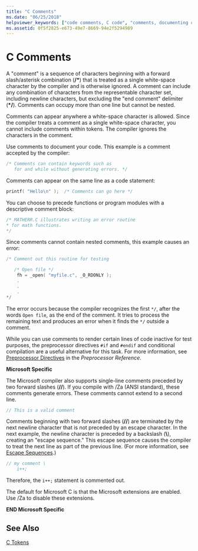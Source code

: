 ```yaml
---
title: "C Comments"
ms.date: "06/25/2018"
helpviewer_keywords: ["code comments, C code", "comments, documenting code", "comments, C code", "/* */ comment delimiters", "comments"]
ms.assetid: 0f5f2825-e673-49e7-8669-94e2f5294989
---
```

# C Comments

A "comment" is a sequence of characters beginning with a forward slash/asterisk combination (<strong>/\*</strong>) that is treated as a single white-space character by the compiler and is otherwise ignored. A comment can include any combination of characters from the representable character set, including newline characters, but excluding the "end comment" delimiter (<strong>\*/</strong>). Comments can occupy more than one line but cannot be nested.

Comments can appear anywhere a white-space character is allowed. Since the compiler treats a comment as a single white-space character, you cannot include comments within tokens. The compiler ignores the characters in the comment.

Use comments to document your code. This example is a comment accepted by the compiler:

```C
/* Comments can contain keywords such as
   for and while without generating errors. */
```

Comments can appear on the same line as a code statement:

```C
printf( "Hello\n" );  /* Comments can go here */
```

You can choose to precede functions or program modules with a descriptive comment block:

```C
/* MATHERR.C illustrates writing an error routine
* for math functions.
*/
```

Since comments cannot contain nested comments, this example causes an error:

```C
/* Comment out this routine for testing

   /* Open file */
    fh = _open( "myfile.c", _O_RDONLY );
    .
    .
    .
*/
```

The error occurs because the compiler recognizes the first `*/`, after the words `Open file`, as the end of the comment. It tries to process the remaining text and produces an error when it finds the `*/` outside a comment.

While you can use comments to render certain lines of code inactive for test purposes, the preprocessor directives `#if` and `#endif` and conditional compilation are a useful alternative for this task. For more information, see [Preprocessor Directives](../preprocessor/preprocessor-directives.md) in the *Preprocessor Reference*.

**Microsoft Specific**

The Microsoft compiler also supports single-line comments preceded by two forward slashes (__//__). If you compile with /Za (ANSI standard), these comments generate errors. These comments cannot extend to a second line.

```C
// This is a valid comment
```

Comments beginning with two forward slashes (__//__) are terminated by the next newline character that is not preceded by an escape character. In the next example, the newline character is preceded by a backslash (**\\**), creating an "escape sequence." This escape sequence causes the compiler to treat the next line as part of the previous line. (For more information, see [Escape Sequences](../c-language/escape-sequences.md).)

```C
// my comment \
    i++;
```

Therefore, the `i++;` statement is commented out.

The default for Microsoft C is that the Microsoft extensions are enabled. Use /Za to disable these extensions.

**END Microsoft Specific**

## See Also

[C Tokens](../c-language/c-tokens.md)
